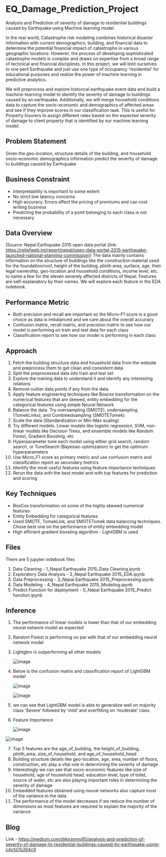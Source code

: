 # EQ_Damage_Prediction_Project
Analysis and Prediction of severity of damage to residential buildings caused by Earthquake using Machine learning model

In the real world, Catastrophe risk modeling combines historical disaster information with current demographics, building, and financial data to determine the potential financial impact of catastrophe in various geographic locations. However, the process of developing sophisticated catastrophe models is complex and draws on expertise from a broad range of technical and financial disciplines. In this project, we will limit ourselves to one peril Earthquake and just use one type of occupancy ‘residential' for educational purposes and realize the power of machine learning in predictive analytics.

We will preprocess and explore historical earthquake event data and build a machine-learning model to identify the severity of damage to buildings caused by an earthquake. Additionally, we will merge household conditions data to capture the socio-economic and demographics of affected areas and see if they improve scores in our classification task. This is useful for Property Insurers to assign different rates based on the expected severity of damage to client property that is identified by our machine learning model.

## Problem Statement

Given the geo-location, structure details of the building, and household socio-economic demographics information predict the severity of damage to buildings caused by Earthquake

## Business Constraint

- Interpretability is important to some extent
- No strict low latency concerns
- High accuracy. Errors affect the pricing of premiums and can cost writing business
- Predicting the probability of a point belonging to each class is not necessary

## Data Overview

(Source: Nepal Earthquake 2015 open data portal (link: https://reliefweb.int/report/nepal/open-data-portal-2015-earthquake-launched-national-planning-commission))
The data mainly contains information on the structure of buildings like the construction material used for the foundation/roof, height of the building, plinth area, surface, age, their legal ownership, geo-location and household conditions, income level, etc. to name a few for the eleven severely affected districts of Nepal. Features are self-explanatory by their names. We will explore each feature in the EDA notebook.


## Performance Metric

- Both precision and recall are important so the Micro-F1 score is a good choice as data is imbalanced and we care about the overall accuracy
- Confusion matrix, recall matrix, and precision matrix to see how our model is performing on train and test data for each class
- Classification report to see how our model is performing in each class

## Approach

1. Fetch the building structure data and household data from the website and preprocess them to get clean and consistent data
2. Split the preprocessed data into train and test set
3. Explore the training data to understand it and identify any interesting relations
5. Remove outlier data points if any from the data
6. Apply feature engineering techniques like Boxcox transformation on the numerical features that are skewed, entity embedding for the categorical features using simple Neural Network
7. Balance the data. Try oversampling (SMOTE), undersampling (TomekLinks), and Combinedsampling (SMOTETomek)
8. Scale the data (Standardization or Min-Max scaling)
9. Try different models. Linear models like logistic regression, SVM, non-linear models like Decision Trees, and ensemble models like Random Forest, Gradient Boosting, etc
10. Hyperparameter tune each model using either grid search, random search, or TuneSearch (Bayesian optimization) to get the optimum hyperparameters
11. Use Micro_F1 score as primary metric and use confusion matrix and classification report as secondary metrics
12. Identify the most useful features using feature importance techniques
13. Rerun the data with the best model and with top features for prediction and scoring

## Key Techniques

- BoxCox transformation on some of the highly skewed numerical features 
- Entity Embedding for categorical features
- Used SMOTE, TomekLink, and SMOTETomek data balancing techniques. Chose best one on the performance of entity embedding model
- High efficient gradient boosting algorithm - LightGBM is used

##  Files

There are 5 jupyter notebook files
1. Data Cleaning                    - 1_Nepal Earthquake 2015_Data Cleaning.ipynb
2. Exploratory Data Analysis        - 2_Nepal Earthquake 2015_EDA.ipynb
3. Data Preprocessing               - 3_Nepal Earthquake 2015_Preprocessing.ipynb
4. Data Modeling                    - 4_Nepal Earthquake 2015_Modeling.ipynb
5. Predict Function for deployment  - 5_Nepal Earthquake 2015_Predict function.ipynb

## Inference

1. The performance of linear models is lower than that of our embedding neural network model as expected
2. Random Forest is performing on par with that of our embedding neural network model
3. Lightgbm is outperforming all other models

   ![image](https://github.com/KiranMahendrakar93/EQ_Damage_Prediction_Project/assets/88178398/1a2186df-ea41-4909-b714-de41b25fbebb)

4. Below is the confusion matrix and classification report of LightGBM model

   ![image](https://github.com/KiranMahendrakar93/EQ_Damage_Prediction_Project/assets/88178398/f797704a-b712-4c5c-8f65-3aa609be157c)

   ![image](https://github.com/KiranMahendrakar93/EQ_Damage_Prediction_Project/assets/88178398/ea8c695b-34ed-4e00-9413-48d7ba281639)

5. we can see that LightGBM model is able to generalize well on majority class ‘Severe’ followed by ‘mild’ and overfitting on ‘moderate’ class
6. Feature Importance

   ![image](https://github.com/KiranMahendrakar93/EQ_Damage_Prediction_Project/assets/88178398/ebfb5610-d148-4f6d-97d4-699980dcd0e4)

  ![image](https://github.com/KiranMahendrakar93/EQ_Damage_Prediction_Project/assets/88178398/0b9dd6c6-2f48-4912-9714-51ee5d1d698e)

7. Top 5 features are the age_of_building, the height_of_building, plinth_area, size_of_household, and age_of_household_head
8. Building structure details like geo-location, age, area, number of floors, construction, etc play a vital role in determining the severity of damage
9. Interestingly we can see that socio-economic features like size of household, age of household head, education level, type of toilet, source of water, etc are also playing important roles in determining the severity of damage
10. Embedded features obtained using neural networks also capture most of the variance in the data
11. The performance of the model decreases if we reduce the number of dimensions as most features are required to explain the majority of the variance
 
## Blog

Link - https://medium.com/@kiranmv95/analysis-and-prediction-of-severity-of-damage-to-residential-buildings-caused-by-earthquake-using-c4cfd7b264c9
